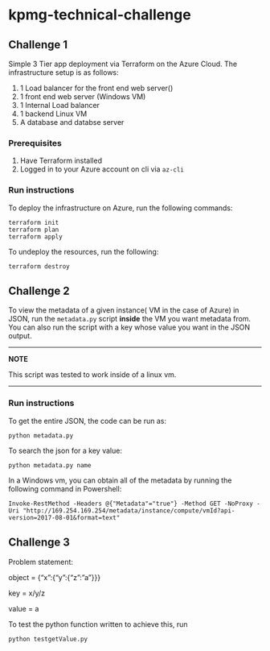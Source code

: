 # kpmg-technical-challenge

## Challenge 1

Simple 3 Tier app deployment via Terraform on the Azure Cloud. The infrastructure setup is as follows:

1) 1 Load balancer for the front end web server()
2) 1 front end web server (Windows VM)
3) 1 Internal Load balancer
4) 1 backend Linux VM
5) A database and databse server

### Prerequisites
1) Have Terraform installed
2) Logged in to your Azure account on cli via `az-cli`

### Run instructions
To deploy the infrastructure on Azure, run the following commands:
```
terraform init
terraform plan
terraform apply
```

To undeploy the resources, run the following:
```
terraform destroy
```


## Challenge 2

To view the metadata of a given instance( VM in the case of Azure) in JSON, run the `metadata.py` script **inside** the VM you want metadata from. You can also run the script with a key whose value you want in the JSON output.

---
**NOTE**

 This script was tested to work inside of a linux vm.

---

### Run instructions

To get the entire JSON, the code can be run as:

```
python metadata.py
```

To search the json for a key value:

```
python metadata.py name
```


In a Windows vm, you can obtain all of the metadata by running the following command in Powershell:
```
Invoke-RestMethod -Headers @{"Metadata"="true"} -Method GET -NoProxy -Uri "http://169.254.169.254/metadata/instance/compute/vmId?api-version=2017-08-01&format=text"
```


## Challenge 3

Problem statement:

object = {“x”:{“y”:{“z”:”a”}}}

key = x/y/z

value = a

To test the python function written to achieve this, run
```
python testgetValue.py
```
